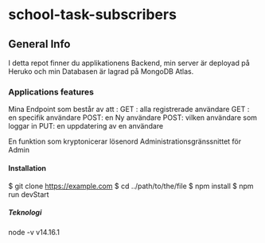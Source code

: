 # school-task-subscribers

## General Info

I detta repot finner du applikationens Backend, min server är deployad på Heruko och min Databasen är lagrad på MongoDB Atlas.

### Applications features

Mina Endpoint som består av att :
GET : alla registrerade användare
GET : en specifik användare
POST: en Ny användare
POST: vilken användare som loggar in
PUT: en uppdatering av en användare

En funktion som kryptonicerar lösenord
Administrationsgränssnittet för Admin

#### Installation

$ git clone https://example.com
$ cd ../path/to/the/file
$ npm install
$ npm run devStart

##### Teknologi

node -v v14.16.1

